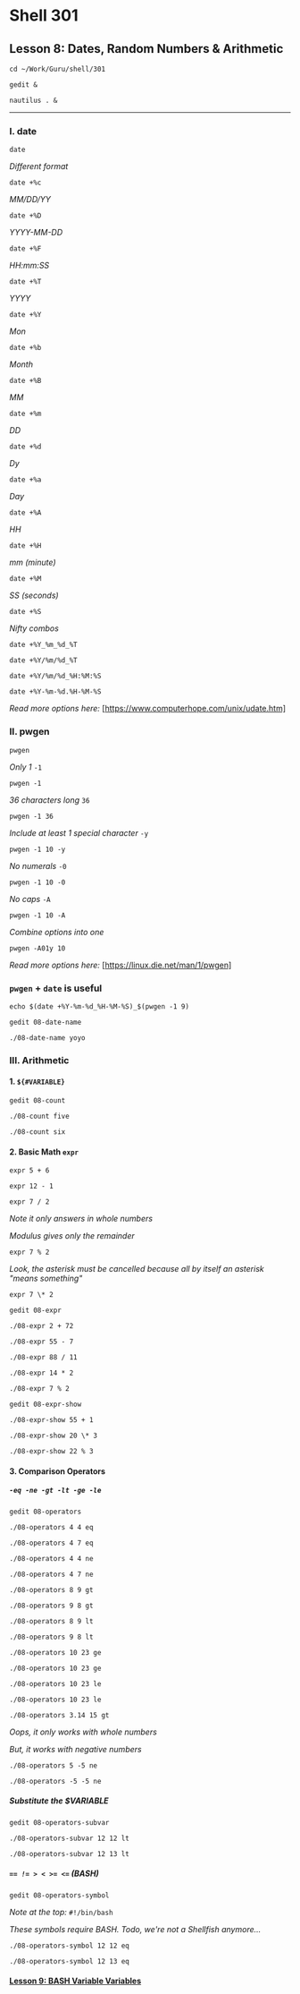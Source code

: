 # Shell 301
## Lesson 8: Dates, Random Numbers & Arithmetic

`cd ~/Work/Guru/shell/301`

`gedit &`

`nautilus . &`
___

### I. date

`date`

*Different format*

`date +%c`

*MM/DD/YY*

`date +%D`

*YYYY-MM-DD*

`date +%F`

*HH:mm:SS*

`date +%T`

*YYYY*

`date +%Y`

*Mon*

`date +%b`

*Month*

`date +%B`

*MM*

`date +%m`

*DD*

`date +%d`

*Dy*

`date +%a`

*Day*

`date +%A`

*HH*

`date +%H`

*mm (minute)*

`date +%M`

*SS (seconds)*

`date +%S`

*Nifty combos*

`date +%Y_%m_%d_%T`

`date +%Y/%m/%d_%T`

`date +%Y/%m/%d_%H:%M:%S`

`date +%Y-%m-%d.%H-%M-%S`

*Read more options here:* [https://www.computerhope.com/unix/udate.htm]

### II. pwgen

`pwgen`

*Only 1* `-1`

`pwgen -1`

*36 characters long* `36`

`pwgen -1 36`

*Include at least 1 special character* `-y`

`pwgen -1 10 -y`

*No numerals* `-0`

`pwgen -1 10 -0`

*No caps* `-A`

`pwgen -1 10 -A`

*Combine options into one*

`pwgen -A01y 10`

*Read more options here:* [https://linux.die.net/man/1/pwgen]

### `pwgen` + `date` is useful

`echo $(date +%Y-%m-%d_%H-%M-%S)_$(pwgen -1 9)`

`gedit 08-date-name`

`./08-date-name yoyo`

### III. Arithmetic
#### 1. `${#VARIABLE}`

`gedit 08-count`

`./08-count five`

`./08-count six`

#### 2. Basic Math `expr`

`expr 5 + 6`

`expr 12 - 1`

`expr 7 / 2`

*Note it only answers in whole numbers*

*Modulus gives only the remainder*

`expr 7 % 2`

*Look, the asterisk must be cancelled because all by itself an asterisk "means something"*

`expr 7 \* 2`

`gedit 08-expr`

`./08-expr 2 + 72`

`./08-expr 55 - 7`

`./08-expr 88 / 11`

`./08-expr 14 * 2`

`./08-expr 7 % 2`

`gedit 08-expr-show`

`./08-expr-show 55 + 1`

`./08-expr-show 20 \* 3`

`./08-expr-show 22 % 3`

#### 3. Comparison Operators

##### `-eq -ne -gt -lt -ge -le`

`gedit 08-operators`

`./08-operators 4 4 eq`

`./08-operators 4 7 eq`

`./08-operators 4 4 ne`

`./08-operators 4 7 ne`

`./08-operators 8 9 gt`

`./08-operators 9 8 gt`

`./08-operators 8 9 lt`

`./08-operators 9 8 lt`

`./08-operators 10 23 ge`

`./08-operators 10 23 ge`

`./08-operators 10 23 le`

`./08-operators 10 23 le`

`./08-operators 3.14 15 gt`

*Oops, it only works with whole numbers*

*But, it works with negative numbers*

`./08-operators 5 -5 ne`

`./08-operators -5 -5 ne`

##### Substitute the $VARIABLE

`gedit 08-operators-subvar`

`./08-operators-subvar 12 12 lt`

`./08-operators-subvar 12 13 lt`

##### `== != > < >= <=` (BASH)

`gedit 08-operators-symbol`

*Note at the top:* `#!/bin/bash`

*These symbols require BASH. Todo, we're not a Shellfish anymore...*

`./08-operators-symbol 12 12 eq`

`./08-operators-symbol 12 13 eq`

#### [Lesson 9: BASH Variable Variables](https://github.com/inkVerb/guru/blob/master/301-shell/Lesson-09.md)
